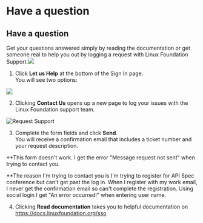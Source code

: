 # Have a question

## Have a question

Get your questions answered simply by reading the documentation or get someone real to help you out by logging a request with Linux Foundation Support.![](https://firebasestorage.googleapis.com/v0/b/gitbook-28427.appspot.com/o/assets%2F-LuGl2w4LzPpYJ8jx5ae%2F-M4YcDBTW24mof-d_s5r%2F-M4YccYbqXTT4aC4Tovn%2Fhave%20a%20question.png?alt=media&token=a4488510-4671-480e-9330-a33e127cbedb)

1. Click **Let us Help** at the bottom of the Sign In page.  
You will see two options:

![](../.gitbook/assets/screen-shot-2020-05-05-at-3.49.22-am.png)

2. Clicking **Contact Us** opens up a new page to log your issues with the Linux Foundation support team.                                           ​

![Request Support](../.gitbook/assets/screen-shot-2020-05-04-at-6.39.28-pm.png)

3. Complete the form fields and click **Send**.  
You will receive a confirmation email that includes a ticket number and your request description.

**This form doesn't work. I get the error "Message request not sent" when trying to contact you.

**The reason I'm trying to contact you is I'm trying to register for API Spec conference but can't get past the log in. When I register with my work email, I never get the confirmation email so can't complete the registration. Using social login I get "An error occurred!" when entering user name.

4. Clicking **Read documentation** takes you to helpful documentation on https://docs.linuxfoundation.org/sso



